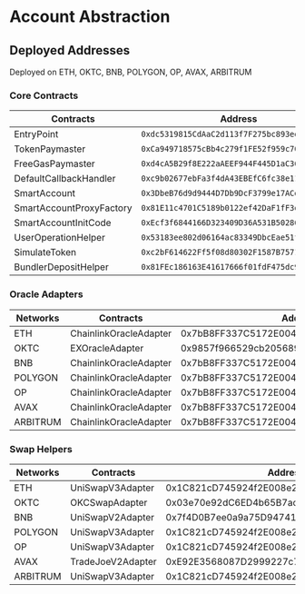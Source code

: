 # Account Abstraction

## Deployed Addresses

Deployed on ETH, OKTC, BNB, POLYGON, OP, AVAX, ARBITRUM

### Core Contracts

| Contracts                | Address                                      |
| ------------------------ | -------------------------------------------- |
| EntryPoint               | `0xdc5319815CdAaC2d113f7F275bc893ed7D9cA469` |
| TokenPaymaster           | `0xCa949718575cBb4c279f1FE52f959c705d833650` |
| FreeGasPaymaster         | `0xd4cA5B29f8E222aAEEF944F445D1aC368a5d7694` |
| DefaultCallbackHandler   | `0xc9b02677ebFa3f4dA43EBEfC6fc38e11148b664D` |
| SmartAccount             | `0x3DbeB76d9d9444D7Db9DcF3799e17ACd247f8fac` |
| SmartAccountProxyFactory | `0x81E11c4701C5189b0122ef42DaF1fF3d453D968E` |
| SmartAccountInitCode     | `0xEcf3f6844166D323409D36A531B50286133fB250` |
| UserOperationHelper      | `0x53183ee802d06164ac83349DbcEae51f62913041` |
| SimulateToken            | `0xc2bF614622Ff5f08d80302F1587B7571D7738724` |
| BundlerDepositHelper     | `0x81FEc186163E41617666f01fdF475dc984cB9F34` |

### Oracle Adapters

| Networks | Contracts              | Address                                    |
| -------- | ---------------------- | ------------------------------------------ |
| ETH      | ChainlinkOracleAdapter | 0x7bB8FF337C5172E004C0dEca560c1c1bB7f7FF0A |
| OKTC     | EXOracleAdapter        | 0x9857f966529cb205689B7D698f495eA423E48d9c |
| BNB      | ChainlinkOracleAdapter | 0x7bB8FF337C5172E004C0dEca560c1c1bB7f7FF0A |
| POLYGON  | ChainlinkOracleAdapter | 0x7bB8FF337C5172E004C0dEca560c1c1bB7f7FF0A |
| OP       | ChainlinkOracleAdapter | 0x7bB8FF337C5172E004C0dEca560c1c1bB7f7FF0A |
| AVAX     | ChainlinkOracleAdapter | 0x7bB8FF337C5172E004C0dEca560c1c1bB7f7FF0A |
| ARBITRUM | ChainlinkOracleAdapter | 0x7bB8FF337C5172E004C0dEca560c1c1bB7f7FF0A |

### Swap Helpers

| Networks | Contracts         | Address                                    |
| -------- | ----------------- | ------------------------------------------ |
| ETH      | UniSwapV3Adapter  | 0x1C821cD745924f2E008e2B6759c272a1736c6d8b |
| OKTC     | OKCSwapAdapter    | 0x03e70e92dC6ED4b65B7ace9b44b85Bb2b55400f2 |
| BNB      | UniSwapV2Adapter  | 0x7f4D0B7ee0a9a75D947419F8fDfB78d5aB91E57e |
| POLYGON  | UniSwapV3Adapter  | 0x1C821cD745924f2E008e2B6759c272a1736c6d8b |
| OP       | UniSwapV3Adapter  | 0x1C821cD745924f2E008e2B6759c272a1736c6d8b |
| AVAX     | TradeJoeV2Adapter | 0xE92E3568087D2999227c7a289eAf3c4a29c4CB90 |
| ARBITRUM | UniSwapV3Adapter  | 0x1C821cD745924f2E008e2B6759c272a1736c6d8b |
